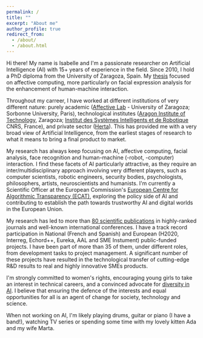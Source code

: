 ```yaml
---
permalink: /
title: ""
excerpt: "About me"
author_profile: true
redirect_from: 
  - /about/
  - /about.html
---
```


Hi there! My name is Isabelle and I'm a passionate researcher on Artificial Intelligence (AI) with 15+ years of experience in the field. Since 2010, I hold a PhD diploma from the University of Zaragoza, Spain. My [thesis](https://www.academia.edu/5104979/Affective_computing_Emotional_facial_sensing_and_multimodal_fusion_PhD_dissertation_I_Hupont_) focused on affective computing, more particularly on facial expression analysis for the enhancement of human-machine interaction. 

Throughout my carreer, I have worked at different institutions of very different nature: purely academic ([Affective Lab](http://giga.cps.unizar.es/affectivelab/) - University of Zaragoza; Sorbonne University, Paris), technological institutes ([Aragon Institute of Technology](https://www.itainnova.es/), Zaragoza; [Institut des Systèmes Intelligents et de Robotique](https://www.isir.upmc.fr/) CNRS, France), and private sector ([Herta](https://hertasecurity.com/)). This has provided me with a very broad view of Artificial Intelligence, from the earliest stages of research to what it means to bring a final product to market.

My research has always keep focusing on AI, affective computing, facial analysis, face recognition and human-machine (-robot, -computer) interaction. I find these facets of AI particularly attractive, as they require an inter/multidisciplinary approach involving very different players, such as computer scientists, robotic engineers, security bodies, psychologists, philosophers, artists, neuroscientists and humanists. I'm currently a Scientific Officer at the European Commission's [European Centre for Algorithmic Transparency (ECAT)](https://algorithmic-transparency.ec.europa.eu/index_en), exploring the policy side of AI and contributing to establish the path towards trustworthy AI and digital worlds in the European Union. 

My research has led to more than [80 scientific publications](https://scholar.google.com/citations?user=jNLffNcAAAAJ&hl=es) in highly-ranked journals and well-known international conferences. I have a track record participation in National (French and Spanish) and European (H2020, Interreg, Echord++, Eureka, AAL and SME Instument) public-funded projects. I have been part of more than 35 of them, under different roles, from development tasks to project management. A significant number of these projects have resulted in the technological transfer of cutting-edge R&D results to real and highly innovative SMEs products.

I'm strongly committed to women's rights, encouraging young girls to take an interest in technical careers, and a convinced advocate for [diversity in AI](https://divinai.org/). I believe that ensuring the defence of the interests and equal opportunities for all is an agent of change for society, technology and science.

When not working on AI, I'm likely playing drums, guitar or piano (I have a band!), watching TV series or spending some time with my lovely kitten Ada and my wife Marta. 
